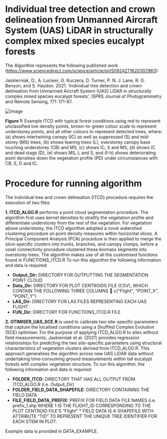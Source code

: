 # Individual tree detection and crown delineation from Unmanned Aircraft System (UAS) LiDAR in structurally complex mixed species eucalypt forests

The Algorithm represents the following published work (https://www.sciencedirect.com/science/article/pii/S0924271620302963):

Jaskierniak, D., A. Lucieer, G. Kuczera, D. Turner, P. N. J. Lane, R. G. Benyon, and S. Haydon. 2021. 'Individual tree detection and crown delineation from Unmanned Aircraft System (UAS) LiDAR in structurally complex mixed species eucalypt forests', ISPRS Journal of Photogrammetry and Remote Sensing, 171: 171-87.

![image](https://user-images.githubusercontent.com/22090635/137672008-502176d3-b208-4028-ae20-0cfb4bac3298.png)

**Figure 1:** Example ITCD with typical forest conditions using red to represent unclassified low density points, brown-to-green colour scale to represent understorey points,  and all other colours to represent detected trees, where: (a) shows intertwining canopy (IC) as well as suppressed (S) and mid-storey (MS) trees, (b) shows leaning trees (L), overstorey canopy base touching understorey (CB) and MS, (c) shows IC, S and MS, (d) shows IC and dead stags (D), (e) shows MS, L and S, and (f-h) shows deteriorating point densities down the vegetation profile (PD) under circumstances with CB, S, D and IC.

# Procedure for running algorithm

The Individual tree and crown delineation (ITCD) procedure requires the execution of two files: 

**1. ITCD_ALGO.R** performs a point cloud segmentation procedure. The algorithm first uses kernel densities to stratify the vegetation profile and differentiate understorey from the rest of the vegetation. For vegetation above understorey, the ITCD algorithm adopted a novel watershed clustering procedure on point density measures within horizontal slices. A Principal Component Analysis (PCA) procedure is then applied to merge the slice-specific clusters into trunks, branches, and canopy clumps, before a voxel connectivity procedure clustered these biomass segments into overstorey trees. The algorithm makes use of all the customised functions found in FUNCTIONS_ITCD.R 
To run this algorithm the following information and data is required:
* **Output_Dir:** DIRECTORY FOR OUTPUTTING THE SEGMENTATION POINT CLOUD
* **Data_Dir:**  DIRECTORY FOR PLOT CENTROIDS FILE (CSV), WHICH CONTAIN THE FOLLOWING THREE COLUMNS   c("Flight", "POINT_X", "POINT_Y")
* **LAS_Dir:** DIRECTORY FOR LAS FILES REPRESENTING EACH UAS FLIGHT
* **FUN_Dir:** DIRECTORY FOR FUNCTIONS_ITCD.R FILE 

**2. OTIMISER_UAS_SCE.R** is used to calibrate two site-specific parameters that capture the localised conditions using a Shuffled Complex Evolution (SCE) optimiser. For the purpose of applying ITCD_ALGO.R to sites without field measurements, Jaskierniak et al. (2021) provides regression relationships for predicting the two site-specific parameters using structural characteristics of vegetation clusters derived from ITCD_ALGO.R. This approach generalises the algorithm across new UAS LiDAR data without undertaking time-consuming ground measurements within tall eucalypt forests with complex vegetation structure. 
To run this algorithm, the following information and data is required:
* **FOLDER_ITCD:** DIRECTORY THAT HAS ALL OUTPUT FROM ITCD_ALGO.R (i.e. Output_Dir)
* **FOLDER_FIELD_DATA_SHAPEFILE:** DIRECTORY CONTAINING THE FIELD  DATA
* **FILE_FIELD_DATA_PREFIX:** PREFIX FOR FIELD DATA FILE NAMES (i.e. prefix_1.shp WHERE 1 IS THE FLIGHT_ID CORRESPONDING TO THE PLOT CENTROID FILE’S “Flight”
        * FIELD DATA IS A SHAPEFILE WITH ATTRIBUTE “TID” TO REPRESENT THE UNIQUE TREE IDENTIFIER FOR EACH STEM IN PLOT.

Example data is provided in DATA_EXAMPLE.

